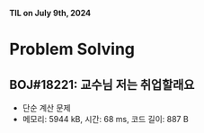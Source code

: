 **TIL on July 9th, 2024**

# Problem Solving
## BOJ#18221: 교수님 저는 취업할래요
* 단순 계산 문제
* 메모리: 5944 kB, 시간: 68 ms, 코드 길이: 887 B
